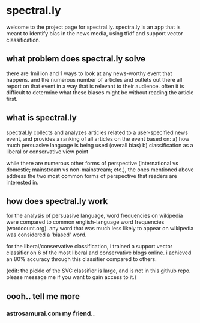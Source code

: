 # spectral.ly
welcome to the project page for spectral.ly. spectra.ly is an app that is meant to identify bias in the news media, using tfidf and support vector classification.

## what problem does spectral.ly solve
there are 1million and 1 ways to look at any news-worthy event that happens. and the numerous number of articles and outlets out there all report on that event in a way that is relevant to their audience. often it is difficult to determine what these biases might be without reading the article first.

## what is spectral.ly
spectral.ly collects and analyzes articles related to a user-specified news event, and provides a ranking of all articles on the event based on:
a) how much persuasive language is being used (overall bias)
b) classification as a liberal or conservative view point

while there are numerous other forms of perspective (international vs domestic; mainstream vs non-mainstream; etc.), the ones mentioned above address the two most common forms of  perspective that readers are interested in.

## how does spectral.ly work
for the analysis of persuasive language, word frequencies on wikipedia were compared to common english-language word frequencies (wordcount.org). any word that was much less likely to appear on wikipedia was considered a 'biased' word. 

for the liberal/conservative classification, i trained a support vector classifier on 6 of the most liberal and conservative blogs online. i achieved an 80% accuracy through this classifier compared to others.

(edit: the pickle of the SVC classifier is large, and is not in this github repo. please message me if you want to gain access to it.)

## oooh.. tell me more

### astrosamurai.com my friend..